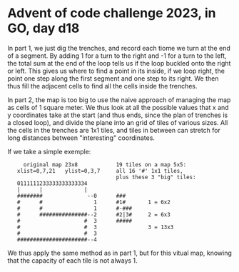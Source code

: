 # Advent of code challenge 2023, in GO, day d18

In part 1, we just dig the trenches, and record each tiome we turn at the end of a segment. By adding 1 for a turn to the right and -1 for a turn to the left, the total sum at the end of the loop tells us if the loop buckled onto the right or left. This gives us where to find a point in its inside, if we loop right, the point one step along the first segment and one step to its right. We then thus fill the adjacent cells to find all the cells inside the trenches.

In part 2, the map is too big to use the naive approach of managing the map as cells of 1 square meter. We thus look at all the possible values that x and y coordinates take at the start (and thus ends, since the plan of trenches is a closed loop), and divide the plane into an grid of tiles of various sizes. All the cells in the trenches are 1x1 tiles, and tiles in between can stretch for long distances between "interesting" coordinates.

If we take a simple exemple:

```
     original map 23x8            19 tiles on a map 5x5:
   xlist=0,7,21   ylist=0,3,7     all 16 '#' 1x1 tiles, 
                                  plus these 3 "big" tiles:
   0111111233333333333334         
   |      |             |         
   ########              --0      ### 
   #      #                1      #1#       1 = 6x2 
   #      #                1      #-### 
   #      ###############--2      #2|3#     2 = 6x3 
   #                    #  3      ##### 
   #                    #  3                3 = 13x3 
   #                    #  3 
   ######################--4 
```

We thus apply the same method as in part 1, but for this vitual map, knowing that the capacity of each tile is not always 1.
